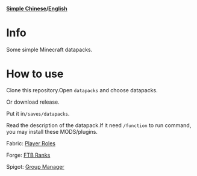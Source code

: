 #### [Simple Chinese](https://github.com/SkeletonCold/Datapack/blob/master/README.md)/[English](https://github.com/SkeletonCold/Datapack/blob/master/README%20_en.md)
# Info
Some simple Minecraft datapacks.
# How to use
Clone this repository.Open `datapacks` and choose datapacks.

Or download release.

Put it in`/saves/datapacks`.

Read the description of the datapack.If it need `/function` to run command, you may install these MODS/plugins.

Fabric: [Player Roles](https://www.curseforge.com/minecraft/mc-mods/player-roles-fabric)

Forge: [FTB Ranks](https://www.curseforge.com/minecraft/mc-mods/ftb-ranks)

Spigot: [Group Manager](https://www.spigotmc.org/resources/groupmanager.38875/)